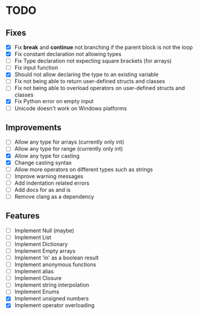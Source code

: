 # TODO

## Fixes
- [x] Fix **break** and **continue** not branching if the parent block is not the loop
- [x] Fix constant declaration not allowing types
- [ ] Fix Type declaration not expecting square brackets (for arrays)
- [ ] Fix input function
- [x] Should not allow declaring the type to an existing variable
- [ ] Fix not being able to return user-defined structs and classes
- [ ] Fix not being able to overload operators on user-defined structs and classes
- [x] Fix Python error on empty input
- [ ] Unicode doesn't work on Windows platforms

## Improvements
- [ ] Allow any type for arrays (currently only int)
- [ ] Allow any type for range (currently only int)
- [x] Allow any type for casting
- [x] Change casting syntax
- [ ] Allow more operators on different types such as strings
- [ ] Improve warning messages
- [ ] Add indentation related errors
- [ ] Add docs for as and is
- [ ] Remove clang as a dependency

## Features
- [ ] Implement Null (maybe)
- [ ] Implement List
- [ ] Implement Dictionary
- [ ] Implement Empty arrays
- [ ] Implement 'in' as a boolean result
- [ ] Implement anonymous functions
- [ ] Implement alias
- [ ] Implement Closure
- [ ] Implement string interpolation
- [ ] Implement Enums
- [x] Implement unsigned numbers
- [x] Implement operator overloading
